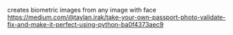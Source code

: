 creates biometric images from any image with face
https://medium.com/@taylan.irak/take-your-own-passport-photo-validate-fix-and-make-it-perfect-using-python-ba0f4373aec9
